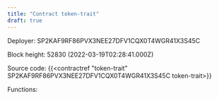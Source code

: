 ```yaml
---
title: "Contract token-trait"
draft: true
---
```

Deployer: SP2KAF9RF86PVX3NEE27DFV1CQX0T4WGR41X3S45C


 



Block height: 52830 (2022-03-19T02:28:41.000Z)

Source code: {{<contractref "token-trait" SP2KAF9RF86PVX3NEE27DFV1CQX0T4WGR41X3S45C token-trait>}}

Functions:



